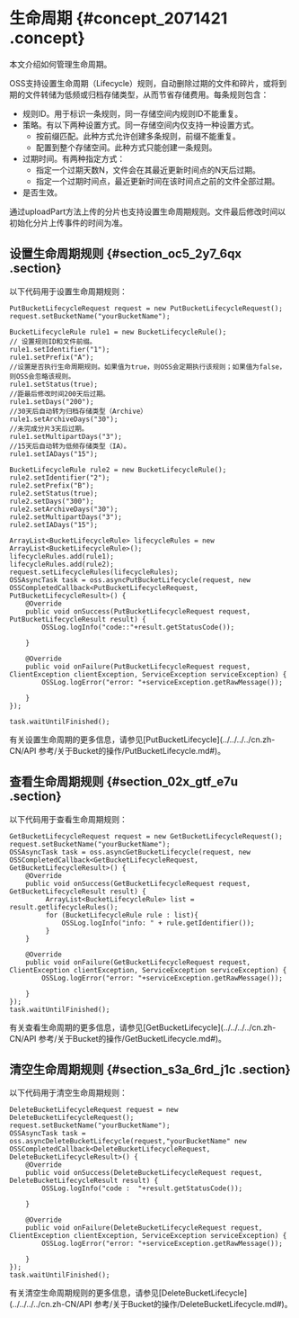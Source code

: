 # 生命周期 {#concept_2071421 .concept}

本文介绍如何管理生命周期。

OSS支持设置生命周期（Lifecycle）规则，自动删除过期的文件和碎片，或将到期的文件转储为低频或归档存储类型，从而节省存储费用。每条规则包含：

-   规则ID。用于标识一条规则，同一存储空间内规则ID不能重复。
-   策略。有以下两种设置方式。同一存储空间内仅支持一种设置方式。
    -   按前缀匹配。此种方式允许创建多条规则，前缀不能重复。
    -   配置到整个存储空间。此种方式只能创建一条规则。
-   过期时间。有两种指定方式：
    -   指定一个过期天数N，文件会在其最近更新时间点的N天后过期。
    -   指定一个过期时间点，最近更新时间在该时间点之前的文件全部过期。
-   是否生效。

通过uploadPart方法上传的分片也支持设置生命周期规则。文件最后修改时间以初始化分片上传事件的时间为准。

## 设置生命周期规则 {#section_oc5_2y7_6qx .section}

以下代码用于设置生命周期规则：

``` {#codeblock_fpa_y32_m4t}
PutBucketLifecycleRequest request = new PutBucketLifecycleRequest();
request.setBucketName("yourBucketName");

BucketLifecycleRule rule1 = new BucketLifecycleRule();
// 设置规则ID和文件前缀。
rule1.setIdentifier("1");
rule1.setPrefix("A");
//设置是否执行生命周期规则。如果值为true，则OSS会定期执行该规则；如果值为false，则OSS会忽略该规则。
rule1.setStatus(true);
//距最后修改时间200天后过期。
rule1.setDays("200");
//30天后自动转为归档存储类型（Archive）
rule1.setArchiveDays("30");
//未完成分片3天后过期。
rule1.setMultipartDays("3");
//15天后自动转为低频存储类型（IA）。
rule1.setIADays("15");

BucketLifecycleRule rule2 = new BucketLifecycleRule();
rule2.setIdentifier("2");
rule2.setPrefix("B");
rule2.setStatus(true);
rule2.setDays("300");
rule2.setArchiveDays("30");
rule2.setMultipartDays("3");
rule2.setIADays("15");

ArrayList<BucketLifecycleRule> lifecycleRules = new ArrayList<BucketLifecycleRule>();
lifecycleRules.add(rule1);
lifecycleRules.add(rule2);
request.setLifecycleRules(lifecycleRules);
OSSAsyncTask task = oss.asyncPutBucketLifecycle(request, new OSSCompletedCallback<PutBucketLifecycleRequest, PutBucketLifecycleResult>() {
    @Override
    public void onSuccess(PutBucketLifecycleRequest request, PutBucketLifecycleResult result) {
        OSSLog.logInfo("code::"+result.getStatusCode());

    }

    @Override
    public void onFailure(PutBucketLifecycleRequest request, ClientException clientException, ServiceException serviceException) {
        OSSLog.logError("error: "+serviceException.getRawMessage());

    }
});

task.waitUntilFinished();
```

有关设置生命周期的更多信息，请参见[PutBucketLifecycle](../../../../cn.zh-CN/API 参考/关于Bucket的操作/PutBucketLifecycle.md#)。

## 查看生命周期规则 {#section_02x_gtf_e7u .section}

以下代码用于查看生命周期规则：

``` {#codeblock_l8n_jro_kuj}
GetBucketLifecycleRequest request = new GetBucketLifecycleRequest();
request.setBucketName("yourBucketName");
OSSAsyncTask task = oss.asyncGetBucketLifecycle(request, new OSSCompletedCallback<GetBucketLifecycleRequest, GetBucketLifecycleResult>() {
    @Override
    public void onSuccess(GetBucketLifecycleRequest request, GetBucketLifecycleResult result) {
         ArrayList<BucketLifecycleRule> list = result.getlifecycleRules();
         for (BucketLifecycleRule rule : list){
             OSSLog.logInfo("info: " + rule.getIdentifier());
         }
    }

    @Override
    public void onFailure(GetBucketLifecycleRequest request, ClientException clientException, ServiceException serviceException) {
        OSSLog.logError("error: "+serviceException.getRawMessage());

    }
});
task.waitUntilFinished();
```

有关查看生命周期的更多信息，请参见[GetBucketLifecycle](../../../../cn.zh-CN/API 参考/关于Bucket的操作/GetBucketLifecycle.md#)。

## 清空生命周期规则 {#section_s3a_6rd_j1c .section}

以下代码用于清空生命周期规则：

``` {#codeblock_v1t_fup_7oo}
DeleteBucketLifecycleRequest request = new DeleteBucketLifecycleRequest();
request.setBucketName("yourBucketName");
OSSAsyncTask task = oss.asyncDeleteBucketLifecycle(request,"yourBucketName" new OSSCompletedCallback<DeleteBucketLifecycleRequest, DeleteBucketLifecycleResult>() {
    @Override
    public void onSuccess(DeleteBucketLifecycleRequest request, DeleteBucketLifecycleResult result) {
        OSSLog.logInfo("code :  "+result.getStatusCode());

    }

    @Override
    public void onFailure(DeleteBucketLifecycleRequest request, ClientException clientException, ServiceException serviceException) {
        OSSLog.logError("error: "+serviceException.getRawMessage());

    }
});
task.waitUntilFinished();
```

有关清空生命周期规则的更多信息，请参见[DeleteBucketLifecycle](../../../../cn.zh-CN/API 参考/关于Bucket的操作/DeleteBucketLifecycle.md#)。

